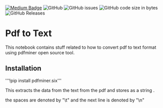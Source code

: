 [![Medium Badge](https://badgen.net/badge/icon/medium?icon=medium&label)](https://medium.com/@ratnasankeerthan)
![GitHub](https://img.shields.io/github/license/ratnasankeerthanreddy/Pdf-to-Text-)
![GitHub issues](https://img.shields.io/github/issues/ratnasankeerthanreddy/Pdf-to-Text-)
![GitHub code size in bytes](https://img.shields.io/github/languages/code-size/ratnasankeerthanreddy/Pdf-to-Text-)
![GitHub Releases](https://img.shields.io/github/downloads/ratnasankeerthanreddy/Pdf-to-Text-/version/total)


# Pdf to Text
This notebook contains  stuff related to how to convert pdf to text format using pdfminer open source tool.

## Installation 
'''!pip install pdfminer.six'''

This extracts the data from the text from the pdf and stores as a string .

the spaces are denoted by "\t"
and the next line is denoted by "\n"

